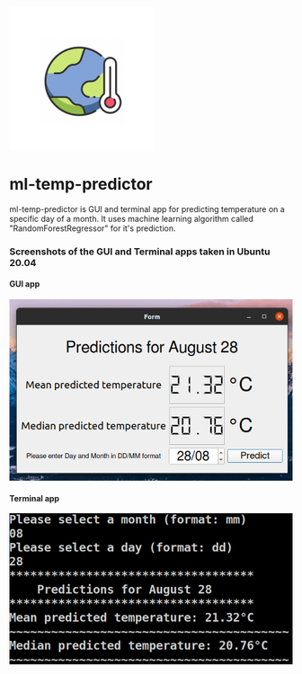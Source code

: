 ![alt text](https://github.com/schikani/ml-temp-predictor/blob/master/ml_temp_prediction.png)
# ml-temp-predictor 
ml-temp-predictor is GUI and terminal app for predicting temperature on a specific day of a month. It uses machine learning algorithm called "RandomForestRegressor" for it's prediction.   

### Screenshots of the GUI and Terminal apps taken in Ubuntu 20.04

#### GUI app
![alt text](https://github.com/schikani/ml-temp-predictor/blob/master/temp_prediction_gui_screenshot.png)

#### Terminal app
![alt text](https://github.com/schikani/ml-temp-predictor/blob/master/temp_prediction_terminal_screenshot.png)
